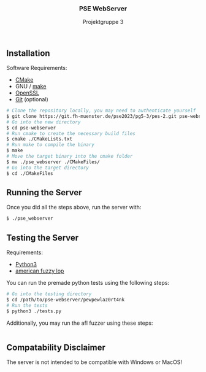 <br><br>
<div align="center">
<h3> PSE WebServer </h3>
<p> Projektgruppe 3 </p>
</div>
<br>

## Installation
Software Requirements:
- [CMake](https://cmake.org/)
- GNU / [make](https://www.gnu.org/software/make/)
- [OpenSSL](https://www.openssl.org/)
- [Git](https://git-scm.com/) (optional)

```bash
# Clone the repository locally, you may need to authenticate yourself
$ git clone https://git.fh-muenster.de/pse2023/pg5-3/pes-2.git pse-webserver
# Go into the new directory
$ cd pse-webserver
# Run cmake to create the necessary build files
$ cmake ./CMakeLists.txt
# Run make to compile the binary
$ make
# Move the target binary into the cmake folder
$ mv ./pse_webserver ./CMakeFiles/
# Go into the target directory
$ cd ./CMakeFiles
```

## Running the Server
Once you did all the steps above, run the server with:

```bash
$ ./pse_webserver
```

## Testing the Server
Requirements:
- [Python3](https://www.python.org/)
- [american fuzzy lop](https://github.com/google/AFL)

You can run the premade python tests using the following steps:

```bash
# Go into the testing directory
$ cd /path/to/pse-webserver/pewpewlaz0rt4nk
# Run the tests
$ python3 ./tests.py
```
Additionally, you may run the afl fuzzer using these steps:

```bash

```

## Compatability Disclaimer
The server is not intended to be compatible with Windows or MacOS!